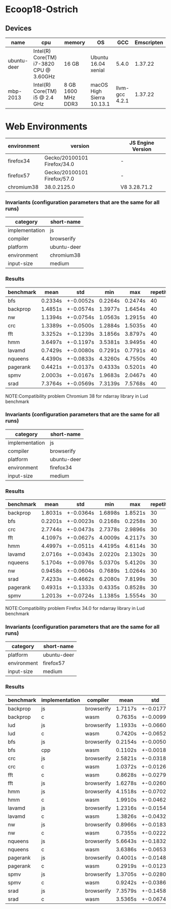 # Ecoop18-Ostrich

## Devices

|name   |cpu    |memory |OS     | GCC | Emscripten|
|----   |---    |-------|-------|-----|-----------|
|ubuntu-deer    |Intel(R) Core(TM) i7-3820 CPU @ 3.60GHz     |  16 GB     |   Ubuntu 16.04 xenial |5.4.0 |1.37.22  |
|mbp-2013    |  Intel(R) Core(TM) i5 @ 2.4 GHz   |  8 GB 1600 MHz DDR3      |   macOS High Sierra 10.13.1 |llvm-gcc 4.2.1   |1.37.22 |
# Web Environments
|environment    |version | JS Engine Version|
|---            |------- |------- |
|firefox34 |Gecko/20100101 Firefox/34.0|-|
|firefox57|Gecko/20100101 Firefox/57.0|-|
|chromium38|38.0.2125.0|V8 3.28.71.2|


### Invariants (configuration parameters that are the same for all runs) ###

| category       | short-name  |
| -------------- | ----------- |
| implementation | js          |
| compiler       | browserify  |
| platform       | ubuntu-deer |
| environment    | chromium38  |
| input-size     | medium      |

### Results ###

| benchmark | mean    | std       | min     | max     | repetitions |
| --------- | ------- | --------- | ------- | ------- | ----------- |
| bfs       | 0.2334s | +-0.0052s | 0.2264s | 0.2474s | 40          |
| backprop  | 1.4851s | +-0.0574s | 1.3977s | 1.6454s | 40          |
| nw        | 1.1394s | +-0.0754s | 1.0563s | 1.2915s | 40          |
| crc       | 1.3389s | +-0.0500s | 1.2884s | 1.5035s | 40          |
| fft       | 3.3252s | +-0.1239s | 3.1856s | 3.8797s | 40          |
| hmm       | 3.6497s | +-0.1197s | 3.5381s | 3.9495s | 40          |
| lavamd    | 0.7429s | +-0.0080s | 0.7291s | 0.7791s | 40          |
| nqueens   | 4.4390s | +-0.0833s | 4.3260s | 4.7550s | 40          |
| pagerank  | 0.4421s | +-0.0137s | 0.4333s | 0.5201s | 40          |
| spmv      | 2.0003s | +-0.0167s | 1.9683s | 2.0467s | 40          |
| srad      | 7.3764s | +-0.0569s | 7.3139s | 7.5768s | 40          |

NOTE:Compatibility problem Chromium 38 for ndarray library in Lud benchmark




### Invariants (configuration parameters that are the same for all runs) ###

| category       | short-name  |
| -------------- | ----------- |
| implementation | js          |
| compiler       | browserify  |
| platform       | ubuntu-deer |
| environment    | firefox34   |
| input-size     | medium      |

### Results ###
| benchmark | mean    | std       | min     | max     | repetitions |
| --------- | ------- | --------- | ------- | ------- | ----------- |
| backprop  | 1.8031s | +-0.0364s | 1.6898s | 1.8521s | 30          |
| bfs       | 0.2201s | +-0.0023s | 0.2168s | 0.2258s | 30          |
| crc       | 2.7744s | +-0.0473s | 2.7378s | 2.9896s | 30          |
| fft       | 4.1097s | +-0.0627s | 4.0009s | 4.2117s | 30          |
| hmm       | 4.4997s | +-0.0511s | 4.4195s | 4.6114s | 30          |
| lavamd    | 2.0716s | +-0.0343s | 2.0220s | 2.1302s | 30          |
| nqueens   | 5.1704s | +-0.0976s | 5.0370s | 5.4120s | 30          |
| nw        | 0.9458s | +-0.0604s | 0.7689s | 1.0264s | 30          |
| srad      | 7.4233s | +-0.4662s | 6.2080s | 7.8199s | 30          |
| pagerank  | 0.4931s | +-0.1333s | 0.4335s | 0.8528s | 30          |
| spmv      | 1.2013s | +-0.0724s | 1.1385s | 1.5554s | 30          |

NOTE:Compatibility problem Firefox 34.0 for ndarray library in Lud benchmark

### Invariants (configuration parameters that are the same for all runs) ###

| category    | short-name  |
| ----------- | ----------- |
| platform    | ubuntu-deer |
| environment | firefox57   |
| input-size  | medium      |

### Results ###

| benchmark | implementation | compiler   | mean    | std       | min     | max     | repetitions |
| --------- | -------------- | ---------- | ------- | --------- | ------- | ------- | ----------- |
| backprop  | js             | browserify | 1.7117s | +-0.0177s | 1.6851s | 1.7496s | 30          |
| backprop  | c              | wasm       | 0.7635s | +-0.0099s | 0.7500s | 0.7930s | 30          |
| lud       | js             | browserify | 1.1933s | +-0.0660s | 1.1300s | 1.4780s | 30          |
| lud       | c              | wasm       | 0.7420s | +-0.0652s | 0.6930s | 1.0220s | 30          |
| bfs       | js             | browserify | 0.2154s | +-0.0050s | 0.2119s | 0.2328s | 30          |
| bfs       | cpp            | wasm       | 0.1102s | +-0.0018s | 0.1080s | 0.1160s | 30          |
| crc       | js             | browserify | 2.5821s | +-0.0318s | 2.5515s | 2.6758s | 30          |
| crc       | c              | wasm       | 1.0372s | +-0.0126s | 1.0130s | 1.0670s | 30          |
| fft       | c              | wasm       | 0.8628s | +-0.0279s | 0.8210s | 0.9590s | 30          |
| fft       | js             | browserify | 1.6278s | +-0.0260s | 1.6024s | 1.7128s | 30          |
| hmm       | js             | browserify | 4.1518s | +-0.0702s | 4.0194s | 4.4509s | 90          |
| hmm       | c              | wasm       | 1.9910s | +-0.0462s | 1.8740s | 2.1470s | 31          |
| lavamd    | js             | browserify | 1.2316s | +-0.0154s | 1.2102s | 1.2648s | 30          |
| lavamd    | c              | wasm       | 1.3826s | +-0.0432s | 1.2740s | 1.4960s | 30          |
| nw        | js             | browserify | 0.8966s | +-0.0183s | 0.8660s | 0.9476s | 30          |
| nw        | c              | wasm       | 0.7355s | +-0.0222s | 0.6320s | 0.7620s | 30          |
| nqueens   | js             | browserify | 5.6643s | +-0.1832s | 5.3630s | 6.3180s | 30          |
| nqueens   | c              | wasm       | 3.6386s | +-0.0653s | 3.5690s | 3.8010s | 30          |
| pagerank  | js             | browserify | 0.4001s | +-0.0148s | 0.3858s | 0.4332s | 30          |
| pagerank  | c              | wasm       | 0.2919s | +-0.0123s | 0.2500s | 0.3270s | 30          |
| spmv      | js             | browserify | 1.3705s | +-0.0280s | 1.3312s | 1.4346s | 30          |
| spmv      | c              | wasm       | 0.9242s | +-0.0386s | 0.8990s | 1.0860s | 30          |
| srad      | js             | browserify | 7.3579s | +-0.1458s | 7.1386s | 7.6458s | 30          |
| srad      | c              | wasm       | 3.5365s | +-0.0674s | 3.4730s | 3.7650s | 30          |
